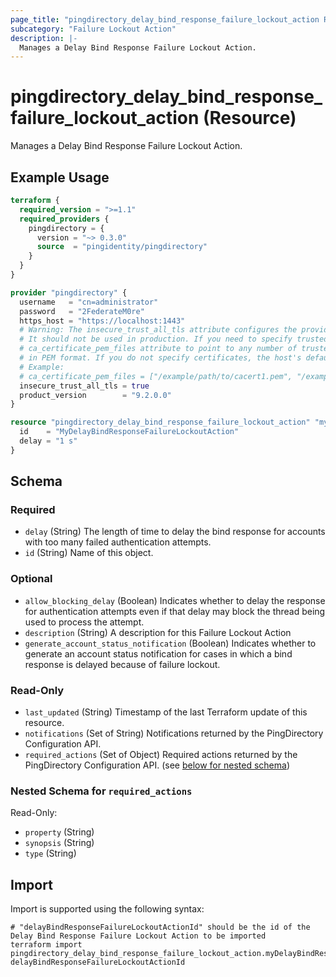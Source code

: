 ```yaml
---
page_title: "pingdirectory_delay_bind_response_failure_lockout_action Resource - terraform-provider-pingdirectory"
subcategory: "Failure Lockout Action"
description: |-
  Manages a Delay Bind Response Failure Lockout Action.
---
```


# pingdirectory_delay_bind_response_failure_lockout_action (Resource)

Manages a Delay Bind Response Failure Lockout Action.

## Example Usage

```terraform
terraform {
  required_version = ">=1.1"
  required_providers {
    pingdirectory = {
      version = "~> 0.3.0"
      source  = "pingidentity/pingdirectory"
    }
  }
}

provider "pingdirectory" {
  username   = "cn=administrator"
  password   = "2FederateM0re"
  https_host = "https://localhost:1443"
  # Warning: The insecure_trust_all_tls attribute configures the provider to trust any certificate presented by the PingDirectory server.
  # It should not be used in production. If you need to specify trusted CA certificates, use the
  # ca_certificate_pem_files attribute to point to any number of trusted CA certificate files
  # in PEM format. If you do not specify certificates, the host's default root CA set will be used.
  # Example:
  # ca_certificate_pem_files = ["/example/path/to/cacert1.pem", "/example/path/to/cacert2.pem"]
  insecure_trust_all_tls = true
  product_version        = "9.2.0.0"
}

resource "pingdirectory_delay_bind_response_failure_lockout_action" "myDelayBindResponseFailureLockoutAction" {
  id    = "MyDelayBindResponseFailureLockoutAction"
  delay = "1 s"
}
```

<!-- schema generated by tfplugindocs -->
## Schema

### Required

- `delay` (String) The length of time to delay the bind response for accounts with too many failed authentication attempts.
- `id` (String) Name of this object.

### Optional

- `allow_blocking_delay` (Boolean) Indicates whether to delay the response for authentication attempts even if that delay may block the thread being used to process the attempt.
- `description` (String) A description for this Failure Lockout Action
- `generate_account_status_notification` (Boolean) Indicates whether to generate an account status notification for cases in which a bind response is delayed because of failure lockout.

### Read-Only

- `last_updated` (String) Timestamp of the last Terraform update of this resource.
- `notifications` (Set of String) Notifications returned by the PingDirectory Configuration API.
- `required_actions` (Set of Object) Required actions returned by the PingDirectory Configuration API. (see [below for nested schema](#nestedatt--required_actions))

<a id="nestedatt--required_actions"></a>
### Nested Schema for `required_actions`

Read-Only:

- `property` (String)
- `synopsis` (String)
- `type` (String)

## Import

Import is supported using the following syntax:

```shell
# "delayBindResponseFailureLockoutActionId" should be the id of the Delay Bind Response Failure Lockout Action to be imported
terraform import pingdirectory_delay_bind_response_failure_lockout_action.myDelayBindResponseFailureLockoutAction delayBindResponseFailureLockoutActionId
```


